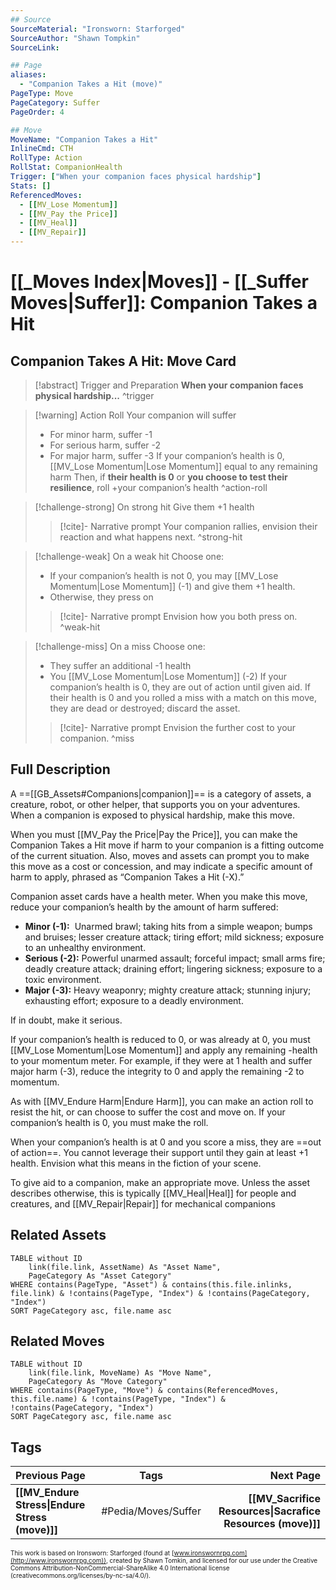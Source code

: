 ```yaml
---
## Source
SourceMaterial: "Ironsworn: Starforged"
SourceAuthor: "Shawn Tompkin"
SourceLink: 

## Page
aliases:
  - "Companion Takes a Hit (move)"
PageType: Move
PageCategory: Suffer
PageOrder: 4

## Move
MoveName: "Companion Takes a Hit"
InlineCmd: CTH
RollType: Action
RollStat: CompanionHealth
Trigger: ["When your companion faces physical hardship"] 
Stats: []
ReferencedMoves: 
  - [[MV_Lose Momentum]]
  - [[MV_Pay the Price]]
  - [[MV_Heal]]
  - [[MV_Repair]]
---
```

# [[_Moves Index|Moves]] - [[_Suffer Moves|Suffer]]: Companion Takes a Hit
## Companion Takes A Hit: Move Card
>[!abstract]  Trigger and Preparation
>**When your companion faces physical hardship...** ^trigger

> [!warning] Action Roll
> Your companion will suffer
>- For minor harm, suffer -1
>- For serious harm, suffer -2
>- For major harm, suffer -3
> If your companion’s health is 0, [[MV_Lose Momentum|Lose Momentum]] equal to any remaining harm
> Then, if **their health is 0** or **you choose to test their resilience**, roll +your companion’s health ^action-roll

> [!challenge-strong] On strong hit
> Give them +1 health
> > [!cite]- Narrative prompt
> > Your companion rallies, envision their reaction and what happens next. ^strong-hit

> [!challenge-weak] On a weak hit
> Choose one:
>- If your companion’s health is not 0, you may [[MV_Lose Momentum|Lose Momentum]] (-1) and give them +1 health.
>- Otherwise, they press on
> > [!cite]- Narrative prompt
> > Envision how you both press on. ^weak-hit

> [!challenge-miss] On a miss
> Choose one:
>- They suffer an additional -1 health
>- You [[MV_Lose Momentum|Lose Momentum]] (-2)
>If your companion’s health is 0, they are out of action until given aid. 
>If their health is 0 and you rolled a miss with a match on this move, they are dead or destroyed; discard the asset.
> > [!cite]- Narrative prompt
> > Envision the further cost to your companion. ^miss

## Full Description
A ==[[GB_Assets#Companions|companion]]== is a category of assets, a creature, robot, or other helper, that supports you on your adventures. When a companion is exposed to physical hardship, make this move. 

When you must [[MV_Pay the Price|Pay the Price]], you can make the Companion Takes a Hit move if harm to your companion is a fitting outcome of the current situation. Also, moves and assets can prompt you to make this move as a cost or concession, and may indicate a specific amount of harm to apply, phrased as “Companion Takes a Hit (-X).” 

Companion asset cards have a health meter. When you make this move, reduce your companion’s health by the amount of harm suffered: 
- **Minor (-1):**  Unarmed brawl; taking hits from a simple weapon; bumps and bruises; lesser creature attack; tiring effort; mild sickness; exposure to an unhealthy environment.
- **Serious (-2):** Powerful unarmed assault; forceful impact; small arms fire; deadly creature attack; draining effort; lingering sickness; exposure to a toxic environment.
- **Major (-3):** Heavy weaponry; mighty creature attack; stunning injury; exhausting effort; exposure to a deadly environment.

If in doubt, make it serious. 

If your companion’s health is reduced to 0, or was already at 0, you must [[MV_Lose Momentum|Lose Momentum]] and apply any remaining -health to your momentum meter. For example, if they were at 1 health and suffer major harm (-3), reduce the integrity to 0 and apply the remaining -2 to momentum. 

As with [[MV_Endure Harm|Endure Harm]], you can make an action roll to resist the hit, or can choose to suffer the cost and move on. If your companion’s health is 0, you must make the roll. 

When your companion’s health is at 0 and you score a miss, they are ==out of action==. You cannot leverage their support until they gain at least +1 health. Envision what this means in the fiction of your scene. 

To give aid to a companion, make an appropriate move. Unless the asset describes otherwise, this is typically [[MV_Heal|Heal]] for people and creatures, and [[MV_Repair|Repair]] for mechanical companions

## Related Assets
```dataview
TABLE without ID
	link(file.link, AssetName) As "Asset Name",
	PageCategory As "Asset Category"
WHERE contains(PageType, "Asset") & contains(this.file.inlinks, file.link) & !contains(PageType, "Index") & !contains(PageCategory, "Index")
SORT PageCategory asc, file.name asc
```

## Related Moves
```dataview
TABLE without ID
	link(file.link, MoveName) As "Move Name",
	PageCategory As "Move Category"
WHERE contains(PageType, "Move") & contains(ReferencedMoves, this.file.name) & !contains(PageType, "Index") & !contains(PageCategory, "Index")
SORT PageCategory asc, file.name asc
```

## Tags
| Previous Page | Tags | Next Page |
|:--- |:---:| ---:|
| **[[MV_Endure Stress\|Endure Stress (move)]]** | #Pedia/Moves/Suffer | **[[MV_Sacrifice Resources\|Sacrafice Resources (move)]]** |

<font size=-2>This work is based on Ironsworn: Starforged (found at [www.ironswornrpg.com](http://www.ironswornrpg.com)), created by Shawn Tomkin, and licensed for our use under the Creative Commons Attribution-NonCommercial-ShareAlike 4.0 International license  (creativecommons.org/licenses/by-nc-sa/4.0/).</font>